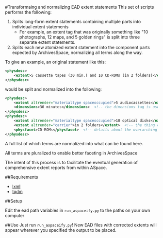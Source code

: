 #Transformaing and normalizing EAD extent statements
This set of scripts performs the following:

1. Splits long-form extent statements containing multiple parts into individual extent statements
    * For example, an extent tag that was originally something like "10 photographs, 12 maps, and 5 golden rings" is split into three separate extent statements.
2. Splits each new atomized extent statement into the component parts expected by ArchivesSpace, normalizing all terms along the way. 

To give an example, an original statement like this:

```xml
<physdesc>
    <extent>5 cassette tapes (30 min.) and 10 CD-ROMs (in 2 folders)</extent>
</physdesc>
```

would be split and normalized into the following:

```xml
<physdesc>
    <extent altrender="materialtype spaceoccupied">5 audiocassettes</extent>
    <dimensions>30 minutes</dimensions>  <!-- the dimensions tag is used for either time or physical dimensions -->
</physdesc>
<physdesc>
    <extent altrender="materialtype spaceoccupied">10 optical disks</extent>  <!-- the extent type and count -->
    <extent altrender="carrier">in 2 folders</extent>  <!-- the thing containing the described objects -->
    <physfacet>CD-ROMs</physfacet>  <!-- details about the overarching extent type -->
</physdesc>
```
    
A full list of which terms are normalized into what can be found here.

All terms are pluralized to enable better faceting in ArchivesSpace

The intent of this process is to facilitate the eventual generation of comprehensive extent reports from within ASpace.

##Requirements

* [lxml](http://lxml.de/)
* [tqdm](https://github.com/noamraph/tqdm)

##Setup

Edit the ead path variables in ```run_aspaceify.py``` to the paths on your own computer

##Use
Just run ```run_aspaceify.py```! New EAD files with corrected extents will appear wherever you specified the output to be placed.